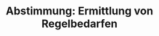 ---
abstimmung:
  abstimmung: 1
  bundestagssitzung: 206
  datum: 1. Dezember 2016
  legislaturperiode: 18
categories:
- Soziales
- Todo
data:
- title: Abstimmungsergebnis 20161201_1-data.pdf
  url: /res/abstimmungsliste/20161201_1-data.pdf
- title: Abstimmungsergebnis 20161201_1_xls-data.csv
  url: /res/abstimmungsliste/csv/20161201_1_xls-data.csv
documents:
- local: /res/abstimmungsdaten/018-206-01/1809984.pdf
  title: Drucksache 18/09984.pdf
  url: http://dip21.bundestag.de/dip21/btd/18/099/1809984.pdf
- local: /res/abstimmungsdaten/018-206-01/1810349.pdf
  title: Drucksache 18/10349.pdf
  url: http://dip21.bundestag.de/dip21/btd/18/103/1810349.pdf
- local: /res/abstimmungsdaten/018-206-01/1810519.pdf
  title: Drucksache 18/10519.pdf
  url: http://dip21.bundestag.de/dip21/btd/18/105/1810519.pdf
ergebnis:
  cdu/csu:
    enthaltung: 0
    gesamt: 309
    ja: 275
    nein: 0
    nichtabgegeben: 34
    ungueltig: 0
  die.linke:
    enthaltung: 0
    gesamt: 64
    ja: 0
    nein: 50
    nichtabgegeben: 14
    ungueltig: 0
  file: 20161201_1_xls-data.csv
  gruenen:
    enthaltung: 0
    gesamt: 63
    ja: 0
    nein: 49
    nichtabgegeben: 14
    ungueltig: 0
  spd:
    enthaltung: 1
    gesamt: 193
    ja: 167
    nein: 0
    nichtabgegeben: 25
    ungueltig: 0
layout: abstimmung
links:
- title: https://www.bundestag.de/parlament/plenum/abstimmung/abstimmung?id=433
  url: https://www.bundestag.de/parlament/plenum/abstimmung/abstimmung?id=433
- title: http://www.abgeordnetenwatch.de/ermittlung_von_regelbedarfen-1105-828.html
  url: http://www.abgeordnetenwatch.de/ermittlung_von_regelbedarfen-1105-828.html
preview: 'Deutscher Bundestag


  206. Sitzung des Deutschen Bundestages

  am Donnerstag, 1.Dezember 2016


  Endgültiges Ergebnis der Namentlichen Abstimmung Nr. 1


  Gesetzentwurf der Bundesregierung

  Entwurf eines Gesetzes zur Ermittlung von Regelbedarfen sowie zur Änderung des Zweiten

  und Zwölften Buches Sozialgesetzbuch

  - Drucksachen 18/9984, 18/10349 und 18/10519 -


  Abgegebene Stimmen insgesamt:


  542


  Nicht abgegebene Stimmen:

  Ja-Stimmen:


  87

  442


  Nein-Stimmen:


  99


  Enthaltungen:


  1


  Ungültige:


  0


  Berlin, den 01.12.2016


  Beginn: 18:10

  Ende: 18:12

  '
tags:
- Sozialhilfe
title: 'Abstimmung: Ermittlung von Regelbedarfen'
---